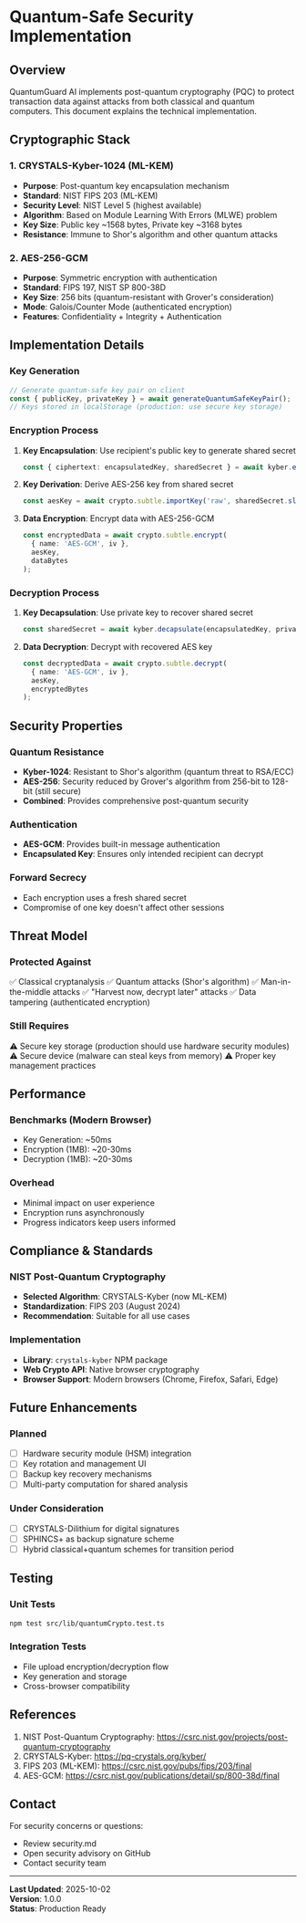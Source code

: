 # Quantum-Safe Security Implementation

## Overview

QuantumGuard AI implements post-quantum cryptography (PQC) to protect transaction data against attacks from both classical and quantum computers. This document explains the technical implementation.

## Cryptographic Stack

### 1. CRYSTALS-Kyber-1024 (ML-KEM)
- **Purpose**: Post-quantum key encapsulation mechanism
- **Standard**: NIST FIPS 203 (ML-KEM)
- **Security Level**: NIST Level 5 (highest available)
- **Algorithm**: Based on Module Learning With Errors (MLWE) problem
- **Key Size**: Public key ~1568 bytes, Private key ~3168 bytes
- **Resistance**: Immune to Shor's algorithm and other quantum attacks

### 2. AES-256-GCM
- **Purpose**: Symmetric encryption with authentication
- **Standard**: FIPS 197, NIST SP 800-38D
- **Key Size**: 256 bits (quantum-resistant with Grover's consideration)
- **Mode**: Galois/Counter Mode (authenticated encryption)
- **Features**: Confidentiality + Integrity + Authentication

## Implementation Details

### Key Generation
```typescript
// Generate quantum-safe key pair on client
const { publicKey, privateKey } = await generateQuantumSafeKeyPair();
// Keys stored in localStorage (production: use secure key storage)
```

### Encryption Process
1. **Key Encapsulation**: Use recipient's public key to generate shared secret
   ```typescript
   const { ciphertext: encapsulatedKey, sharedSecret } = await kyber.encapsulate(publicKey);
   ```

2. **Key Derivation**: Derive AES-256 key from shared secret
   ```typescript
   const aesKey = await crypto.subtle.importKey('raw', sharedSecret.slice(0, 32), 'AES-GCM', ...);
   ```

3. **Data Encryption**: Encrypt data with AES-256-GCM
   ```typescript
   const encryptedData = await crypto.subtle.encrypt(
     { name: 'AES-GCM', iv },
     aesKey,
     dataBytes
   );
   ```

### Decryption Process
1. **Key Decapsulation**: Use private key to recover shared secret
   ```typescript
   const sharedSecret = await kyber.decapsulate(encapsulatedKey, privateKey);
   ```

2. **Data Decryption**: Decrypt with recovered AES key
   ```typescript
   const decryptedData = await crypto.subtle.decrypt(
     { name: 'AES-GCM', iv },
     aesKey,
     encryptedBytes
   );
   ```

## Security Properties

### Quantum Resistance
- **Kyber-1024**: Resistant to Shor's algorithm (quantum threat to RSA/ECC)
- **AES-256**: Security reduced by Grover's algorithm from 256-bit to 128-bit (still secure)
- **Combined**: Provides comprehensive post-quantum security

### Authentication
- **AES-GCM**: Provides built-in message authentication
- **Encapsulated Key**: Ensures only intended recipient can decrypt

### Forward Secrecy
- Each encryption uses a fresh shared secret
- Compromise of one key doesn't affect other sessions

## Threat Model

### Protected Against
✅ Classical cryptanalysis
✅ Quantum attacks (Shor's algorithm)
✅ Man-in-the-middle attacks
✅ "Harvest now, decrypt later" attacks
✅ Data tampering (authenticated encryption)

### Still Requires
⚠️ Secure key storage (production should use hardware security modules)
⚠️ Secure device (malware can steal keys from memory)
⚠️ Proper key management practices

## Performance

### Benchmarks (Modern Browser)
- Key Generation: ~50ms
- Encryption (1MB): ~20-30ms
- Decryption (1MB): ~20-30ms

### Overhead
- Minimal impact on user experience
- Encryption runs asynchronously
- Progress indicators keep users informed

## Compliance & Standards

### NIST Post-Quantum Cryptography
- **Selected Algorithm**: CRYSTALS-Kyber (now ML-KEM)
- **Standardization**: FIPS 203 (August 2024)
- **Recommendation**: Suitable for all use cases

### Implementation
- **Library**: `crystals-kyber` NPM package
- **Web Crypto API**: Native browser cryptography
- **Browser Support**: Modern browsers (Chrome, Firefox, Safari, Edge)

## Future Enhancements

### Planned
- [ ] Hardware security module (HSM) integration
- [ ] Key rotation and management UI
- [ ] Backup key recovery mechanisms
- [ ] Multi-party computation for shared analysis

### Under Consideration
- [ ] CRYSTALS-Dilithium for digital signatures
- [ ] SPHINCS+ as backup signature scheme
- [ ] Hybrid classical+quantum schemes for transition period

## Testing

### Unit Tests
```bash
npm test src/lib/quantumCrypto.test.ts
```

### Integration Tests
- File upload encryption/decryption flow
- Key generation and storage
- Cross-browser compatibility

## References

1. NIST Post-Quantum Cryptography: https://csrc.nist.gov/projects/post-quantum-cryptography
2. CRYSTALS-Kyber: https://pq-crystals.org/kyber/
3. FIPS 203 (ML-KEM): https://csrc.nist.gov/pubs/fips/203/final
4. AES-GCM: https://csrc.nist.gov/publications/detail/sp/800-38d/final

## Contact

For security concerns or questions:
- Review security.md
- Open security advisory on GitHub
- Contact security team

---

**Last Updated**: 2025-10-02  
**Version**: 1.0.0  
**Status**: Production Ready
